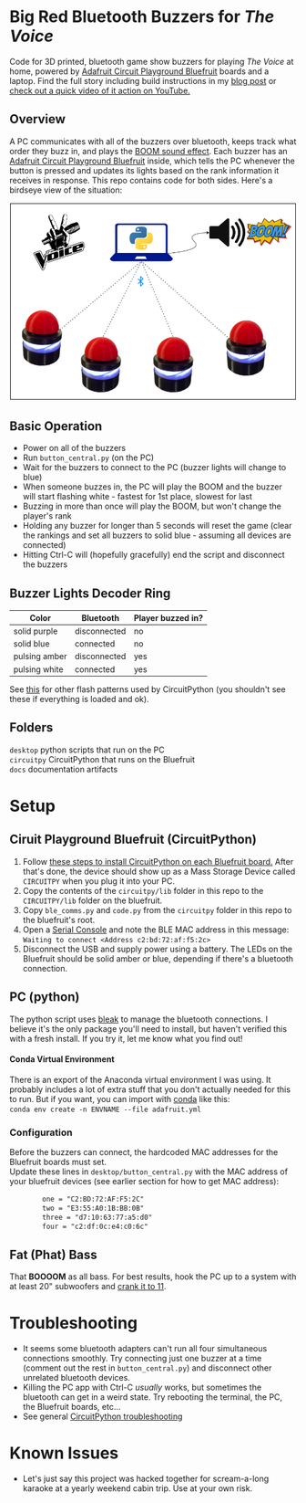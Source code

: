 # Big Red Bluetooth Buzzers for *The Voice*
Code for 3D printed, bluetooth game show buzzers for playing *The Voice* at home, powered by [Adafruit Circuit Playground Bluefruit](https://www.adafruit.com/product/4333) boards and a laptop.
Find the full story including build instructions in my [blog post](https://spuriousemissions.com/bluetooth-game-show-buzzers) or [check out a quick video of it action on YouTube.](https://youtu.be/s4T4rPzA93A)

## Overview
A PC communicates with all of the buzzers over bluetooth, keeps track what order they buzz in, and plays the [BOOM sound effect](https://www.youtube.com/watch?v=WLAinq9czTU).  Each buzzer has an [Adafruit Circuit Playground Bluefruit](https://www.adafruit.com/product/4333) inside, which tells the PC whenever the button is pressed and updates its lights based on the rank information it receives in response.  This repo contains code for both sides.  Here's a birdseye view of the situation:

![overview](https://github.com/korn0055/big-red-bluetooth-buzzer/blob/main/docs/diagram/overview.png?raw=true)

## Basic Operation
- Power on all of the buzzers
- Run `button_central.py` (on the PC) 
- Wait for the buzzers to connect to the PC (buzzer lights will change to blue)
- When someone buzzes in, the PC will play the BOOM and the buzzer will start flashing white - fastest for 1st place, slowest for last
- Buzzing in more than once will play the BOOM, but won't change the player's rank
- Holding any buzzer for longer than 5 seconds will reset the game (clear the rankings and set all buzzers to solid blue - assuming all devices are connected)
- Hitting Ctrl-C will (hopefully gracefully) end the script and disconnect the buzzers

## Buzzer Lights Decoder Ring
| Color | Bluetooth | Player buzzed in?
| ------------- | ------------- | ---------|
| solid purple  | disconnected  | no |
| solid blue | connected | no |
| pulsing amber | disconnected | yes |
| pulsing white | connected | yes |

See [this](https://learn.adafruit.com/welcome-to-circuitpython/troubleshooting#circuitpython-rgb-status-light-2978455) for other flash patterns used by CircuitPython (you shouldn't see these if everything is loaded and ok).


## Folders
`desktop` python scripts that run on the PC\
`circuitpy` CircuitPython that runs on the Bluefruit\
`docs` documentation artifacts

# Setup

## Ciruit Playground Bluefruit (CircuitPython)
1. Follow [these steps to install CircuitPython on each Bluefruit board.](https://learn.adafruit.com/adafruit-circuit-playground-bluefruit/circuitpython)
After that's done, the device should show up as a Mass Storage Device called `CIRCUITPY` when you plug it into your PC.
1. Copy the contents of the `circuitpy/lib` folder in this repo to the `CIRCUITPY/lib` folder on the bluefruit.
1. Copy `ble_comms.py` and `code.py` from the `circuitpy` folder in this repo to the bluefruit's root.
1. Open a [Serial Console](https://learn.adafruit.com/welcome-to-circuitpython/kattni-connecting-to-the-serial-console) and note the BLE MAC address in this message:  `Waiting to connect <Address c2:bd:72:af:f5:2c>` 
1. Disconnect the USB and supply power using a battery.  The LEDs on the Bluefruit should be solid amber or blue, depending if there's a bluetooth connection.

## PC (python)

The python script uses [bleak](https://github.com/hbldh/bleak) to manage the bluetooth connections.  I believe it's the only package you'll need to install, but haven't verified this with a fresh install.  If you try it, let me know what you find out!

#### Conda Virtual Environment
There is an export of the Anaconda virtual environment I was using.  It probably includes a lot of extra stuff that you don't actually needed for this to run. But if you want, you can import with [conda](https://anaconda.org/anaconda/conda) like this:\
`conda env create -n ENVNAME --file adafruit.yml` 

### Configuration
Before the buzzers can connect, the hardcoded MAC addresses for the Bluefruit boards must set.\
Update these lines in `desktop/button_central.py` with the MAC address of your bluefruit devices (see earlier section for how to get MAC address):
```
        one = "C2:BD:72:AF:F5:2C"
        two = "E3:55:A0:1B:BB:0B"
        three = "d7:10:63:77:a5:d0"
        four = "c2:df:0c:e4:c0:6c"
```

## Fat (Phat) Bass
That **BOOOOM** as all bass.  For best results, hook the PC up to a system with at least 20" subwoofers and [crank it to 11](https://www.youtube.com/watch?v=KOO5S4vxi0o).

# Troubleshooting
- It seems some bluetooth adapters can't run all four simultaneous connections smoothly.  Try connecting just one buzzer at a time (comment out the rest in `button_central.py`) and disconnect other unrelated bluetooth devices.
- Killing the PC app with Ctrl-C *usually* works, but sometimes the bluetooth can get in a weird state.  Try rebooting the terminal, the PC, the Bluefruit boards, etc...
- See general [CircuitPython troubleshooting](https://learn.adafruit.com/welcome-to-circuitpython/troubleshooting)

# Known Issues
- Let's just say this project was hacked together for scream-a-long karaoke at a yearly weekend cabin trip.  Use at your own risk.







